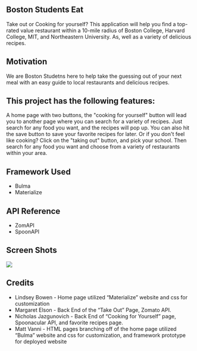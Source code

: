 
## Boston Students Eat ##
Take out or Cooking for yourself? This application will help you find a top-rated value restaurant within a 10-mile radius of Boston College, Harvard College, MIT, and Northeastern University. As, well as a variety of delicious recipes. 

## Motivation ##
We are Boston Studetns here to help take the guessing out of your next meal with an easy guide to local restaurants and delicious recipes. 

## This project has the following features: ##
A home page with two buttons, the "cooking for yourself" button will lead you to another page where you can search for a variety of recipes. Just search for any food you want, and the recipes will pop up. You can also hit the save button to save your favorite recipes for later. Or if you don't feel like cooking? Click on the "taking out" button, and pick your school. Then search for any food you want and choose from a variety of restaurants within your area.  

## Framework Used ##
* Bulma 
* Materialize

## API Reference ##
* ZomAPI
* SpoonAPI

## Screen Shots ## 
![](images/Frontpage.png)

## Credits ##
* Lindsey Bowen - Home page utilized “Materialize” website and css for customization
* Margaret Elson - Back End of the “Take Out” Page, Zomato API.
* Nicholas Jazgunovich - Back End of “Cooking for Yourself” page, Spoonacular API, and favorite recipes page. 
* Matt Vanni - HTML pages branching off of the home page utilized “Bulma” website and css for customization, and framework prototype for deployed website 






